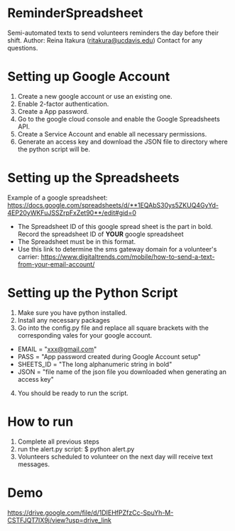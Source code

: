 # ReminderSpreadsheet
Semi-automated texts to send volunteers reminders the day before their shift.
Author: Reina Itakura (ritakura@ucdavis.edu) Contact for any questions.

# Setting up Google Account
1. Create a new google account or use an existing one.
2. Enable 2-factor authentication.
3. Create a App password.
4. Go to the google cloud console and enable the Google Spreadsheets API.
5. Create a Service Account and enable all necessary permissions.
6. Generate an access key and download the JSON file to directory where the python script will be.

# Setting up the Spreadsheets
Example of a google spreadsheet: https://docs.google.com/spreadsheets/d/**1EQAbS30ys5ZKUQ4GyYd-4EP20yWKFuJSSZrpFxZet90**/edit#gid=0
- The Spreadsheet ID of this google spread sheet is the part in bold. Record the spreadsheet ID of **YOUR** google spreadsheet
- The Spreadsheet must be in this format.
- Use this link to determine the sms gateway domain for a volunteer's carrier: https://www.digitaltrends.com/mobile/how-to-send-a-text-from-your-email-account/

# Setting up the Python Script
1. Make sure you have python installed.
2. Install any necessary packages
3. Go into the config.py file and replace all square brackets with the corresponding vales for your google account.
- EMAIL = "xxx@gmail.com"
- PASS = "App password created during Google Account setup"
- SHEETS_ID = "The long alphanumeric string in bold"
- JSON = "file name of the json file you downloaded when generating an access key"
4. You should be ready to run the script.

# How to run
1. Complete all previous steps
2. run the alert.py script: $ python alert.py
3. Volunteers scheduled to volunteer on the next day will receive text messages.

# Demo
https://drive.google.com/file/d/1DIEHfPZfzCc-SpuYh-M-CSTFJQT7IX9j/view?usp=drive_link
